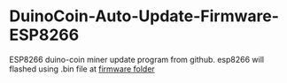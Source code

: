 # DuinoCoin-Auto-Update-Firmware-ESP8266

ESP8266 duino-coin miner update program from github. esp8266 will flashed using .bin file at [firmware folder](https://github.com/hafidh7/DuinoCoin-Auto-Update-Firmware-ESP8266/tree/master/firmware)